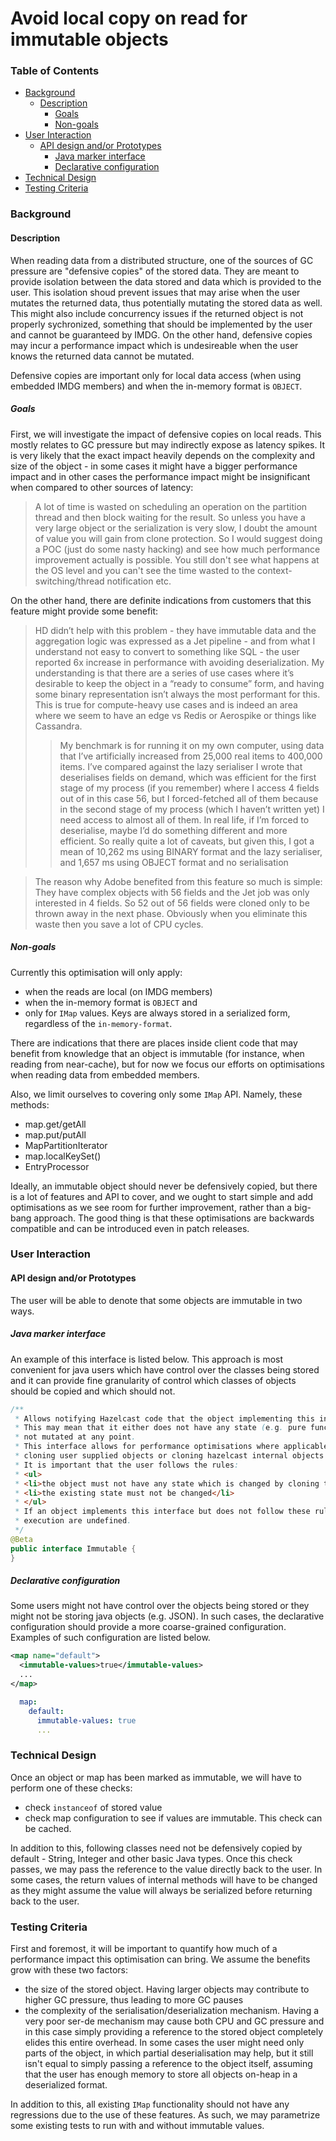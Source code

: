 # Avoid local copy on read for immutable objects

### Table of Contents

+ [Background](#background)
  - [Description](#description)
      * [Goals](#goals)
      * [Non-goals](#non-goals)
+ [User Interaction](#user-interaction)
  - [API design and/or Prototypes](#api-design-andor-prototypes)
      * [Java marker interface](#java-marker-interface)
      * [Declarative configuration](#declarative-configuration)
+ [Technical Design](#technical-design)
+ [Testing Criteria](#testing-criteria)

### Background
#### Description

When reading data from a distributed structure, one of the sources of GC pressure are "defensive copies" of the stored data. They are meant to provide isolation between the data stored and data which is provided to the user. This isolation shoud prevent issues that may arise when the user mutates the returned data, thus potentially mutating the stored data as well. This might also include concurrency issues if the returned object is not properly sychronized, something that should be implemented by the user and cannot be guaranteed by IMDG. On the other hand, defensive copies may incur a performance impact which is undesireable when the user knows the returned data cannot be mutated.

Defensive copies are important only for local data access (when using embedded IMDG members) and when the in-memory format is `OBJECT`.

##### Goals

First, we will investigate the impact of defensive copies on local reads. This mostly relates to GC pressure but may indirectly expose as latency spikes. It is very likely that the exact impact heavily depends on the complexity and size of the object - in some cases it might have a bigger performance impact and in other cases the performance impact might be insignificant when compared to other sources of latency:

> A lot of time is wasted on scheduling an operation on the partition thread and then block waiting for the result. So unless you have a very large object or the serialization is very slow, I doubt the amount of value you will gain from clone protection. So I would suggest doing a POC (just do some nasty hacking) and see how much performance improvement actually is possible. You still don't see what happens at the OS level and you can't see the time wasted to the context-switching/thread notification etc.

On the other hand, there are definite indications from customers that this feature might provide some benefit:

> HD didn’t help with this problem - they have immutable data and the aggregation logic was expressed as a Jet pipeline - and from what I understand not easy to convert to something like SQL - the user reported 6x increase in performance with avoiding deserialization. My understanding is that there are a series of use cases where it’s desirable to keep the object in a “ready to consume” form, and having some binary representation isn’t always the most performant for this. This is true for compute-heavy use cases and is indeed an area where we seem to have an edge vs Redis or Aerospike or things like Cassandra.
> > My benchmark is for running it on my own computer, using data that I’ve artificially increased from 25,000 real items to 400,000 items. I’ve compared against the lazy serialiser I wrote that deserialises fields on demand, which was efficient for the first stage of my process (if you remember) where I access 4 fields out of in this case 56, but I forced-fetched all of them because in the second stage of my process (which I haven’t written yet) I need access to almost all of them. In real life, if I’m forced to deserialise, maybe I’d do something different and more efficient. So really quite a lot of caveats, but given this, I got a mean of 10,262 ms using BINARY format and the lazy serialiser, and 1,657 ms using OBJECT format and no serialisation 

>  The reason why Adobe benefited from this feature so much is simple: They have complex objects with 56 fields and the Jet job was only interested in 4 fields. So 52 out of 56 fields were cloned only to be thrown away in the next phase. Obviously when you eliminate this waste then you save a lot of CPU cycles.

##### Non-goals  

Currently this optimisation will only apply:
 - when the reads are local (on IMDG members)
 - when the in-memory format is `OBJECT` and
 - only for `IMap` values. Keys are always stored in a serialized form, regardless of the `in-memory-format`. 
 
There are indications that there are places inside client code that may benefit from knowledge that an object is immutable (for instance, when reading from near-cache), but for now we focus our efforts on optimisations when reading data from embedded members.

Also, we limit ourselves to covering only some `IMap` API. Namely, these methods:
- map.get/getAll
- map.put/putAll
- MapPartitionIterator
- map.localKeySet()
- EntryProcessor

Ideally, an immutable object should never be defensively copied, but there is a lot of features and API to cover, and we ought to start simple and add optimisations as we see room for further improvement, rather than a big-bang approach. The good thing is that these optimisations are backwards compatible and can be introduced even in patch releases.  
 
### User Interaction
#### API design and/or Prototypes

The user will be able to denote that some objects are immutable in two ways.

##### Java marker interface

An example of this interface is listed below. This approach is most convenient for java users which have control over the classes being stored and it can provide fine granularity of control which classes of objects should be copied and which should not.  

```java
/**
 * Allows notifying Hazelcast code that the object implementing this interface is effectively immutable.
 * This may mean that it either does not have any state (e.g. pure function) or the state is
 * not mutated at any point.
 * This interface allows for performance optimisations where applicable such as avoiding
 * cloning user supplied objects or cloning hazelcast internal objects supplied to the user.
 * It is important that the user follows the rules:
 * <ul>
 * <li>the object must not have any state which is changed by cloning the object</li>
 * <li>the existing state must not be changed</li>
 * </ul>
 * If an object implements this interface but does not follow these rules, the results of the
 * execution are undefined.
 */
@Beta
public interface Immutable {
}
```

##### Declarative configuration

Some users might not have control over the objects being stored or they might not be storing java objects (e.g. JSON). In such cases, the declarative configuration should provide a more coarse-grained configuration. Examples of such configuration are listed below.

```xml
<map name="default">
  <immutable-values>true</immutable-values>
  ...
</map>
```

```yaml
  map:
    default:
      immutable-values: true
      ...
```  

### Technical Design

Once an object or map has been marked as immutable, we will have to perform one of these checks:
- check `instanceof` of stored value
- check map configuration to see if values are immutable. This check can be cached.

In addition to this, following classes need not be defensively copied by default - String, Integer and other basic Java types. Once this check passes, we may pass the reference to the value directly back to the user. In some cases, the return values of internal methods will have to be changed as they might assume the value will always be serialized before returning back to the user.

### Testing Criteria

First and foremost, it will be important to quantify how much of a performance impact this optimisation can bring. We assume the benefits grow with these two factors:
- the size of the stored object. Having larger objects may contribute to higher GC pressure, thus leading to more GC pauses
- the complexity of the serialisation/deserialization mechanism. Having a very poor ser-de mechanism may cause both CPU and GC pressure and in this case simply providing a reference to the stored object completely elides this entire overhead. In some cases the user might need only parts of the object, in which partial deserialisation may help, but it still isn't equal to simply passing a reference to the object itself, assuming that the user has enough memory to store all objects on-heap in a deserialized format.  

In addition to this, all existing `IMap` functionality should not have any regressions due to the use of these features. As such, we may parametrize some existing tests to run with and without immutable values. 